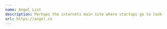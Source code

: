 ```yaml
---
name: Angel List
description: Perhaps the internets main site where startups go to look for new talent.
url: https://angel.co
---
```

